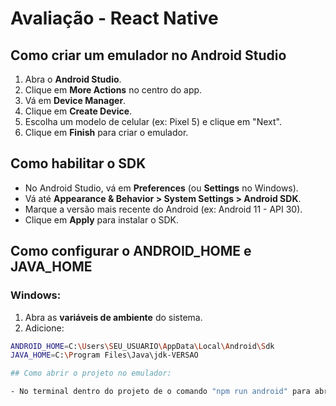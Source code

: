 # Avaliação - React Native

## Como criar um emulador no Android Studio

1. Abra o **Android Studio**.
2. Clique em **More Actions** no centro do app.
2. Vá em **Device Manager**.
3. Clique em **Create Device**.
4. Escolha um modelo de celular (ex: Pixel 5) e clique em "Next".
5. Clique em **Finish** para criar o emulador.

## Como habilitar o SDK

- No Android Studio, vá em **Preferences** (ou **Settings** no Windows).
- Vá até **Appearance & Behavior > System Settings > Android SDK**.
- Marque a versão mais recente do Android (ex: Android 11 - API 30).
- Clique em **Apply** para instalar o SDK.

## Como configurar o ANDROID_HOME e JAVA_HOME

### Windows:
1. Abra as **variáveis de ambiente** do sistema.
2. Adicione:

```bash
ANDROID_HOME=C:\Users\SEU_USUARIO\AppData\Local\Android\Sdk
JAVA_HOME=C:\Program Files\Java\jdk-VERSAO

## Como abrir o projeto no emulador: 

- No terminal dentro do projeto de o comando "npm run android" para abrir o projeto no emulador criado#